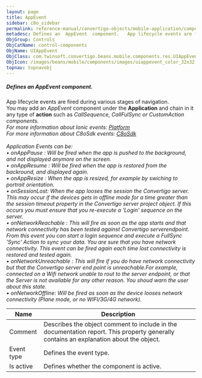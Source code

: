```yaml
---
layout: page
title: AppEvent
sidebar: c8o_sidebar
permalink: reference-manual/convertigo-objects/mobile-application/components/control-components/appevent/
metadesc: Defines an  AppEvent  component.   App lifecycle events are fired during various stages of navigation. You may add an  AppEvent  component under the  
ObjGroup: Controls
ObjCatName: control-components
ObjName: UIAppEvent
ObjClass: com.twinsoft.convertigo.beans.mobile.components.res.UIAppEvent
ObjIcon: /images/beans/mobile/components/images/uiappevent_color_32x32.png
topnav: topnavobj
---
```

##### Defines an <i>AppEvent</i> component. <br/>

 App lifecycle events are fired during various stages of navigation.</br>You may add an <i>AppEvent</i> component under the <b>Application</b> and chain in it any type of <b>action</b> such as <i>CallSequence<i>, <i>CallFulSync<i> or <i>CustomAction<i> components.<br/>
For more information about Ionic events: <a href='https://ionicframework.com/docs/v3/api/platform/Platform/' target='_blank'>Platform</a><br/>
For more information about C8oSdk events: <a href='#' target='_blank'>C8oSdk</a><br /><br />Application Events can be:<br />• onAppPause : Will be fired when the app is pushed to the background, and not displayed anymore on the screen.<br />• onAppResume : Will be fired when the app is restored from the backround, and displayed again.<br />• onAppResize : When the app is resized, for example by swiching to portrait orientation.<br />• onSessionLost: When the app looses the session the Convertigo server. This may occur if the devices gets in offline mode for a time greater than the session timeout property in the Convertigo server project object. If this occurs you must ensure that you re-execute a 'Login' sequence on the server.<br />• onNetworkReachable : This will fire as soon as the app starts and that network connectivity has been tested against Convertigo serverendpoint. From this event you can start a login sequence and execute a FullSync 'Sync' Action to sync your data. You are sure that you have network connectivity. This event can be fired again each time lost connectivity is restored and tested again.<br />• onNetworkUnreachable : This will fire if you do have network connectivity but that the Convertigo server  end point is unreachable.For example, connected on a Wifi network unable to rout to the server endpoint, or that the Server is not available for any other reason. You shoud warn the user about this state.<br />• onNetworkOffline: Will be fired as soon as the device looses network connectivity (Plane mode, or no WIFI/3G/4G network).

Name | Description 
--- | ---
Comment | Describes the object comment to include in the documentation report.  This property generally contains an explanation about the object. 
Event type | Defines the event type.  
Is active | Defines whether the component is active. 

